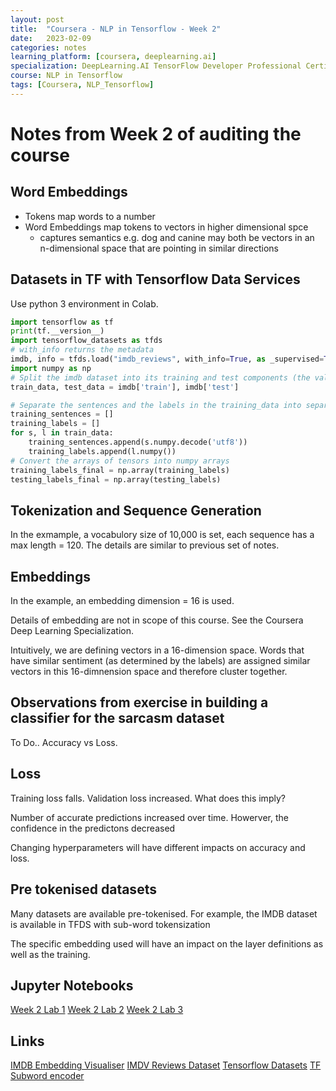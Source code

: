 ```yaml
---
layout: post
title:  "Coursera - NLP in Tensorflow - Week 2"
date:   2023-02-09 
categories: notes
learning_platform: [coursera, deeplearning.ai]
specialization: DeepLearning.AI TensorFlow Developer Professional Certificate
course: NLP in Tensorflow
tags: [Coursera, NLP_Tensorflow] 
---
```


# Notes from Week 2 of auditing the course

## Word Embeddings 

* Tokens map words to a number
* Word Embeddings map tokens to vectors in higher dimensional spce
  * captures semantics e.g. dog and canine may both be vectors in an n-dimensional space that are pointing in similar directions
 
## Datasets in TF with Tensorflow Data Services

Use python 3 environment in Colab.

```python
import tensorflow as tf
print(tf.__version__)
import tensorflow_datasets as tfds
# with_info returns the metadata
imdb, info = tfds.load("imdb_reviews", with_info=True, as _supervised=True)
import numpy as np
# Split the imdb dataset into its training and test components (the values in these arrays are tensors)
train_data, test_data = imdb['train'], imdb['test']

# Separate the sentences and the labels in the training_data into separate numpy arrays. Do the same for the test_data
training_sentences = []
training_labels = []
for s, l in train_data:
    training_sentences.append(s.numpy.decode('utf8'))
    training_labels.append(l.numpy()) 
# Convert the arrays of tensors into numpy arrays
training_labels_final = np.array(training_labels)
testing_labels_final = np.array(testing_labels)

```
## Tokenization and Sequence Generation

In the exmample, a vocabulory size of 10,000 is set, each sequence has a max length = 120. The details are similar to previous set of notes.

## Embeddings
In the example, an embedding dimension = 16 is used.

Details of embedding are not in scope of this course. See the Coursera Deep Learning Specialization.

Intuitively, we are defining vectors in a 16-dimension space. Words that have similar sentiment (as determined by the labels) are assigned similar vectors in this 16-dimnension space and therefore cluster together.

## Observations from exercise in building a classifier for the sarcasm dataset

To Do.. Accuracy vs Loss.

## Loss

Training loss falls. Validation loss increased.
What does this imply?

Number of accurate predictions increased over time. Howerver, the confidence in the predictons decreased

Changing hyperparameters will have different impacts on accuracy and loss.

## Pre tokenised datasets
Many datasets are available pre-tokenised. For example, the IMDB dataset is available in TFDS with sub-word tokensization

The specific embedding used will have an impact on the layer definitions as well as the training.

## Jupyter Notebooks
[Week 2 Lab 1](https://github.com/https-deeplearning-ai/tensorflow-1-public/blob/main/C3/W2/ungraded_labs/C3_W2_Lab_1_imdb.ipynb)
[Week 2 Lab 2](https://github.com/https-deeplearning-ai/tensorflow-1-public/blob/main/C3/W2/ungraded_labs/C3_W2_Lab_2_sarcasm_classifier.ipynb)
[Week 2 Lab 3](https://github.com/https-deeplearning-ai/tensorflow-1-public/blob/main/C3/W2/ungraded_labs/C3_W2_Lab_3_imdb_subwords.ipynb)

## Links

[IMDB Embedding Visualiser](http://projector.tensorflow.org)
[IMDV Reviews Dataset](http://ai.stanford.edu/~amaas/data/sentiment/)
[Tensorflow Datasets](https://github.com/tensorflow/datasets/tree/master/docs/catalog)
[TF Subword encoder](https://www.tensorflow.org/datasets/api_docs/python/tfds/deprecated/text/SubwordTextEncoder)

